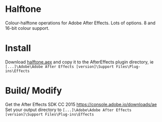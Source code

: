 # Halftone
Colour-halftone operations for Adobe After Effects. Lots of options. 8 and 16-bit colour support.

# Install
Download [halftone.aex](https://github.com/meatbags/halftone/blob/master/binaries/halftone.aex) and copy it to the AfterEffects plugin directory, ie ```[...]\Adobe\Adobe After Effects [version]\Support Files\Plug-ins\Effects```

# Build/ Modify
Get the After Effects SDK CC 2015 https://console.adobe.io/downloads/ae
Set your output directory to ```[...]\Adobe\Adobe After Effects [version]\Support Files\Plug-ins\Effects```